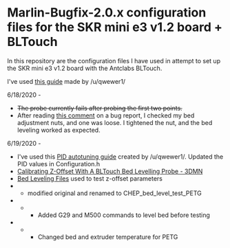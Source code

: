 # Marlin-Bugfix-2.0.x configuration files for the SKR mini e3 v1.2 board + BLTouch

In this repository are the configuration files I have used in attempt to set up the SKR mini e3 v1.2 board with the Antclabs BLTouch.

I've used [this guide](https://www.reddit.com/r/ender3/comments/e894j7/marlin_20x_guide_for_ender_3_using_skr_mini_e3_v12/) made by /u/qwewer1/

6/18/2020 - 
* ~~The probe currently fails after probing the first two points.~~   
* After reading [this comment](https://github.com/MarlinFirmware/Marlin/issues/17242#issuecomment-605541216) on a bug report, I checked my bed adjustment nuts, and one was loose. I tightened the nut, and the bed leveling worked as expected.

6/19/2020 - 
* I've used this [PID autotuning guide](https://www.reddit.com/r/3Dprinting/comments/h8xqrn/pid_autotune/) created by /u/qwewer1/. Updated the PID values in Configuration.h
* [Calibrating Z-Offset With A BLTouch Bed Levelling Probe - 3DMN](https://www.youtube.com/watch?v=y_1Kg45APko&t=79s)
* [Bed Leveling Files](https://www.chepclub.com/bed-level.html) used to test z-offset parameters
* * modified original and renamed to CHEP_bed_level_test_PETG
* * * Added G29 and M500 commands to level bed before testing
* * * Changed bed and extruder temperature for PETG
  
